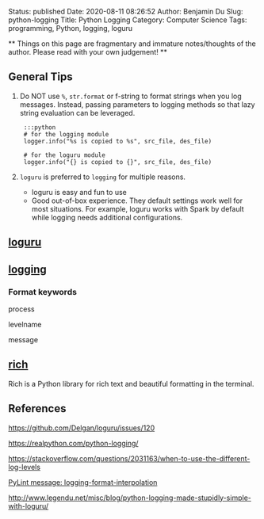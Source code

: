 Status: published
Date: 2020-08-11 08:26:52
Author: Benjamin Du
Slug: python-logging
Title: Python Logging
Category: Computer Science
Tags: programming, Python, logging, loguru

**
Things on this page are fragmentary and immature notes/thoughts of the author.
Please read with your own judgement!
**

## General Tips

1. Do NOT use `%`, `str.format` or f-string to format strings 
    when you log messages.
    Instead, 
    passing parameters to logging methods so that lazy string evaluation can be leveraged.

        :::python
        # for the logging module
        logger.info("%s is copied to %s", src_file, des_file)

        # for the loguru module
        logger.info("{} is copied to {}", src_file, des_file)

2. `loguru` is preferred to `logging` for multiple reasons.

    - loguru is easy and fun to use 
    - Good out-of-box experience. They default settings work well for most situations. 
        For example,
        loguru works with Spark by default while logging needs additional configurations.

## [loguru](http://www.legendu.net/misc/blog/python-logging-made-stupidly-simple-with-loguru/)

## [logging](http://www.legendu.net/misc/blog/python-logging-module/)


### Format keywords

process

levelname

message

## [rich](https://github.com/willmcgugan/rich)

Rich is a Python library for rich text and beautiful formatting in the terminal.

## References

https://github.com/Delgan/loguru/issues/120

https://realpython.com/python-logging/

https://stackoverflow.com/questions/2031163/when-to-use-the-different-log-levels

[PyLint message: logging-format-interpolation](https://stackoverflow.com/questions/34619790/pylint-message-logging-format-interpolation)

http://www.legendu.net/misc/blog/python-logging-made-stupidly-simple-with-loguru/